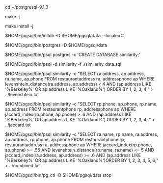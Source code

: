 cd ~/postgresql-9.1.3 

make -j

make install -j

$HOME/pgsql/bin/initdb -D $HOME/pgsql/data --locale=C

$HOME/pgsql/bin/postgres -D $HOME/pgsql/data 

$HOME/pgsql/bin/psql postgres -c 'CREATE DATABASE similarity;'

$HOME/pgsql/bin/psql -d similarity -f ./similarity_data.sql

$HOME/pgsql/bin/psql similarity -c "SELECT ra.address, ap.address, ra.name, ap.phone FROM restaurantaddress ra, addressphone ap WHERE levenshtein_distance(ra.address, ap.address) < 4 AND (ap.address LIKE '%Berkeley%' OR ap.address LIKE '%Oakland%') ORDER BY 1, 2, 3, 4;" > ../levenshtein.txt

$HOME/pgsql/bin/psql similarity -c "SELECT rp.phone, ap.phone, rp.name, ap.address FROM restaurantphone rp, addressphone ap WHERE jaccard_index(rp.phone, ap.phone) > .6 AND (ap.address LIKE '%Berkeley%' OR ap.address LIKE '%Oakland%') ORDER BY 1, 2, 3, 4; " > ../jaccard.txt

$HOME/pgsql/bin/psql similarity -c "SELECT ra.name, rp.name, ra.address, ap.address, rp.phone, ap.phone FROM restaurantphone rp, restaurantaddress ra, addressphone ap WHERE jaccard_index(rp.phone, ap.phone) >= .55 AND levenshtein_distance(rp.name, ra.name) <= 5 AND jaccard_index(ra.address, ap.address) >= .6 AND (ap.address LIKE '%Berkeley%' OR ap.address LIKE '%Oakland%')ORDER BY 1, 2, 3, 4, 5, 6;" > ../combined.txt

$HOME/pgsql/bin/pg_ctl -D $HOME/pgsql/data stop
